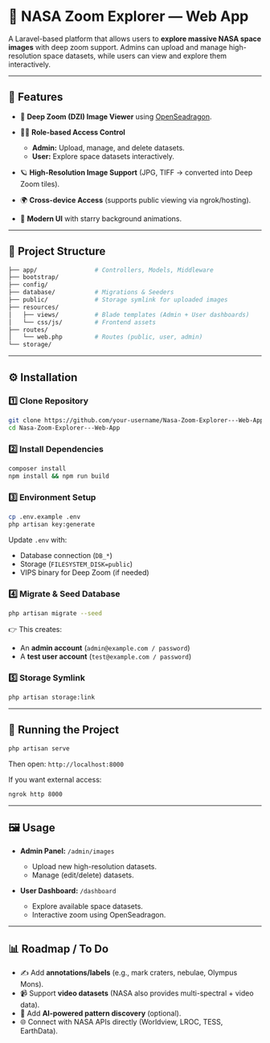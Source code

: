 

# 🚀 NASA Zoom Explorer — Web App

A Laravel-based platform that allows users to **explore massive NASA space images** with deep zoom support.
Admins can upload and manage high-resolution space datasets, while users can view and explore them interactively.

---

## 🌌 Features

* 🔭 **Deep Zoom (DZI) Image Viewer** using [OpenSeadragon](https://openseadragon.github.io/).
* 👨‍🚀 **Role-based Access Control**

  * **Admin:** Upload, manage, and delete datasets.
  * **User:** Explore space datasets interactively.
* 🪐 **High-Resolution Image Support** (JPG, TIFF → converted into Deep Zoom tiles).
* 🌍 **Cross-device Access** (supports public viewing via ngrok/hosting).
* 🎨 **Modern UI** with starry background animations.

---

## 📂 Project Structure

```bash
├── app/                # Controllers, Models, Middleware
├── bootstrap/          
├── config/             
├── database/           # Migrations & Seeders
├── public/             # Storage symlink for uploaded images
├── resources/          
│   ├── views/          # Blade templates (Admin + User dashboards)
│   └── css/js/         # Frontend assets
├── routes/             
│   └── web.php         # Routes (public, user, admin)
└── storage/            
```

---

## ⚙️ Installation

### 1️⃣ Clone Repository

```bash
git clone https://github.com/your-username/Nasa-Zoom-Explorer---Web-App.git
cd Nasa-Zoom-Explorer---Web-App
```

### 2️⃣ Install Dependencies

```bash
composer install
npm install && npm run build
```

### 3️⃣ Environment Setup

```bash
cp .env.example .env
php artisan key:generate
```

Update `.env` with:

* Database connection (`DB_*`)
* Storage (`FILESYSTEM_DISK=public`)
* VIPS binary for Deep Zoom (if needed)

### 4️⃣ Migrate & Seed Database

```bash
php artisan migrate --seed
```

👉 This creates:

* An **admin account** (`admin@example.com / password`)
* A **test user account** (`test@example.com / password`)

### 5️⃣ Storage Symlink

```bash
php artisan storage:link
```

---

## 🚀 Running the Project

```bash
php artisan serve
```

Then open:
`http://localhost:8000`

If you want external access:

```bash
ngrok http 8000
```

---

## 🖼️ Usage

* **Admin Panel:** `/admin/images`

  * Upload new high-resolution datasets.
  * Manage (edit/delete) datasets.
* **User Dashboard:** `/dashboard`

  * Explore available space datasets.
  * Interactive zoom using OpenSeadragon.

---

## 📊 Roadmap / To Do

* ✍️ Add **annotations/labels** (e.g., mark craters, nebulae, Olympus Mons).
* 📹 Support **video datasets** (NASA also provides multi-spectral + video data).
* 🤖 Add **AI-powered pattern discovery** (optional).
* 🌐 Connect with NASA APIs directly (Worldview, LROC, TESS, EarthData).


